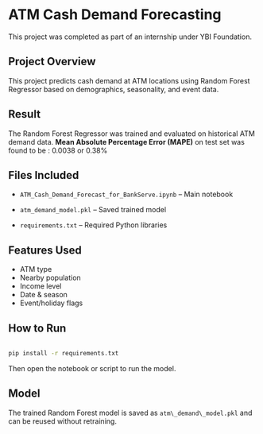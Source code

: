# ATM Cash Demand Forecasting

This project was completed as part of an internship under YBI Foundation.

## Project Overview 

This project predicts cash demand at ATM locations using Random Forest Regressor based on demographics, seasonality, and event data.

## Result 

The Random Forest Regressor was trained and evaluated on historical ATM demand data.
**Mean Absolute Percentage Error (MAPE)** on test set was found to be : 0.0038 or 0.38%

## Files Included

- `ATM_Cash_Demand_Forecast_for_BankServe.ipynb` – Main notebook

- `atm_demand_model.pkl` – Saved trained model

- `requirements.txt` – Required Python libraries



## Features Used

- ATM type
- Nearby population
- Income level
- Date \& season
- Event/holiday flags

## How to Run

```bash

pip install -r requirements.txt

```


Then open the notebook or script to run the model.


## Model


The trained Random Forest model is saved as `atm\_demand\_model.pkl` and can be reused without retraining.

